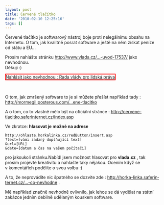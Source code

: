 ```yaml
---
layout: post
title: Červené tlačítko
date: '2010-02-10 12:25:16'
tags: []
---
```


Červené tlačítko je softwarový nástroj boje proti nelegálnímu obsahu
na Internetu. O tom, jak kvalitně posrat software a ještě na něm
získat peníze od státu a EU…


<p>Prosím nahlášte stránku <a
href="http://www.vlada.cz/cz/pracovni-a-poradni-organy-vlady/rlp/rlp-uvod-17537/">http://www.vla­da.cz/…-uvod-17537/</a>
jako nevhodnou.
<br />Děkuji :)</p>

<p><a style="border:2px solid red"
href="http://ohlaste.horkalinka.cz/redButton/insert.asp?text=hnus,hnus,hnus&url=http://www.vlada.cz/cz/pracovni-a-poradni-organy-vlady/rlp/rlp-uvod-17537/&date=10.2.2010:12:12:12">Nahlásit
jako nevhodnou : Rada vlády pro lidská práva</a>
<br />
<br />
<br /></p>

<p>O tom, jak zmršený software to je si můžete přešíst například
tady :
<br /><a
href="http://mormegil.posterous.com/Cervene-tlacitko">http://mormegil­.posterous.com/…e­ne-tlacitko</a></p>

<p>A o tom, co to vlastně mělo být na oficiální stránce : <a
href="http://cervene-tlacitko.saferinternet.cz/index.asp">http://cervene-tlacitko.safe­rinternet.cz/in­dex.asp</a></p>

<p>Ve zkratce: <strong>hlasovat je možné na adrese</strong></p>

<pre class="prettyprint"><code>http://ohlaste.horkalinka.cz/redButton/insert.asp
?text=[vámi zadaný doplňující text]
&url=[URL]
&date=[datum a čas na vašem počítači]</code></pre>

<p>pro jakoukoli stránku.Nabídl jsem možnost hlasovat pro
<strong>vlada.cz</strong> , tak prosím projevte kreativitu a nahlašte taky
nějakou. Ocením když se v komentářích podělíte o svou volbu
:)</p>

<p>A to, že neprovádíte nic špatného se dozvíte zde : <a
href="http://horka-linka.saferinternet.cz/co-je-nezakonne-a-co-nevhodne">http://horka-linka.saferin­ternet.cz/…-co-nevhodne</a>
.</p>

<p>Mě například značně nevhodně ovlivnilo, jak lehce se dá vydělat na
státní zakázce jedním debilně udělaným kouskem software.</p>

